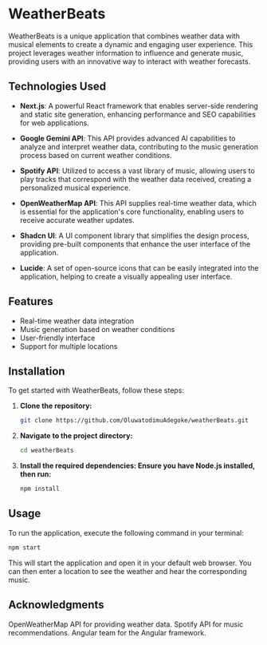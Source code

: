 # WeatherBeats

WeatherBeats is a unique application that combines weather data with musical elements to create a dynamic and engaging user experience. This project leverages weather information to influence and generate music, providing users with an innovative way to interact with weather forecasts.

## Technologies Used

- **Next.js**: A powerful React framework that enables server-side rendering and static site generation, enhancing performance and SEO capabilities for web applications.

- **Google Gemini API**: This API provides advanced AI capabilities to analyze and interpret weather data, contributing to the music generation process based on current weather conditions.

- **Spotify API**: Utilized to access a vast library of music, allowing users to play tracks that correspond with the weather data received, creating a personalized musical experience.

- **OpenWeatherMap API**: This API supplies real-time weather data, which is essential for the application's core functionality, enabling users to receive accurate weather updates.

- **Shadcn UI**: A UI component library that simplifies the design process, providing pre-built components that enhance the user interface of the application.

- **Lucide**: A set of open-source icons that can be easily integrated into the application, helping to create a visually appealing user interface.

## Features

- Real-time weather data integration
- Music generation based on weather conditions
- User-friendly interface
- Support for multiple locations

## Installation

To get started with WeatherBeats, follow these steps:

1. **Clone the repository:**

   ```bash
   git clone https://github.com/OluwatodimuAdegoke/weatherBeats.git
   ```

2. **Navigate to the project directory:**

   ```bash
   cd weatherBeats
   ```

3. **Install the required dependencies: Ensure you have Node.js installed, then run:**

   ```bash
   npm install
   ```

## Usage

To run the application, execute the following command in your terminal:

```bash
npm start
```

This will start the application and open it in your default web browser. You can then enter a location to see the weather and hear the corresponding music.

## Acknowledgments

OpenWeatherMap API for providing weather data.
Spotify API for music recommendations.
Angular team for the Angular framework.
